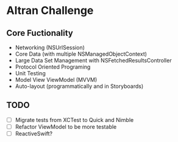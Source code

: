 # Altran Challenge

## Core Fuctionality
- Networking (NSUrlSession)
- Core Data (with multiple NSManagedObjectContext)
- Large Data Set Management with NSFetchedResultsController
- Protocol Oriented Programing
- Unit Testing
- Model View ViewModel (MVVM)
- Auto-layout (programmatically and in Storyboards)

## TODO
- [ ] Migrate tests from XCTest to Quick and Nimble
- [ ] Refactor ViewModel to be more testable
- [ ] ReactiveSwift?